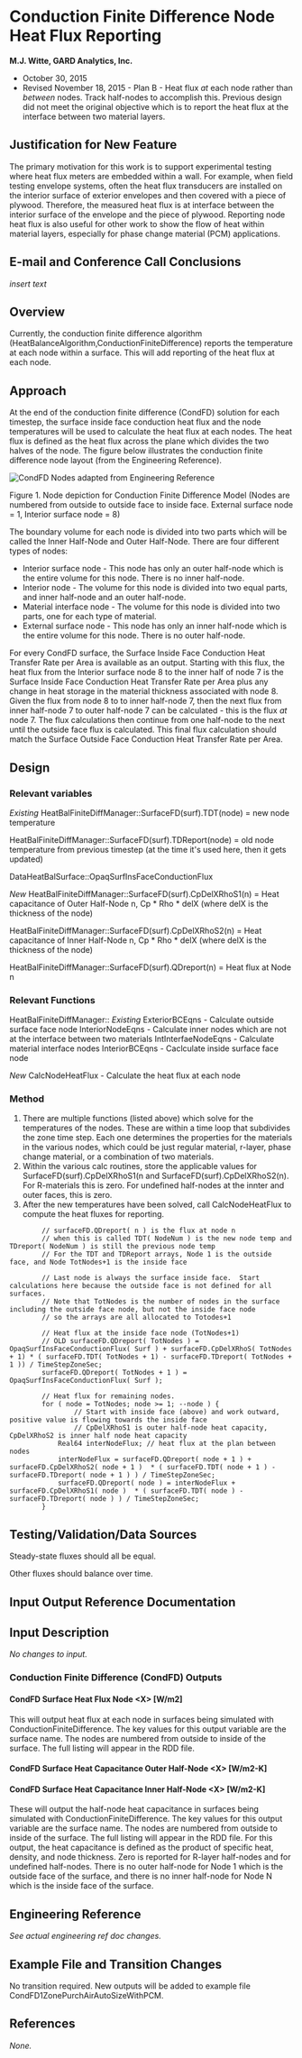 Conduction Finite Difference Node Heat Flux Reporting
================

**M.J. Witte, GARD Analytics, Inc.**

 - October 30, 2015
 - Revised November 18, 2015 - Plan B - Heat flux *at* each node rather than *between* nodes. Track half-nodes to accomplish this. Previous design did not meet the original objective which is to report the heat flux at the interface between two material layers.
 

## Justification for New Feature ##

The primary motivation for this work is to support experimental testing where heat flux meters are embedded within a wall. For example, when field testing envelope systems, often the heat flux transducers are installed on the interior surface of exterior envelopes and then covered with a piece of plywood. Therefore, the measured heat flux is at interface between the interior surface of the envelope and the piece of plywood. Reporting node heat flux is also useful for other work to show the flow of heat within material layers, especially for phase change material (PCM) applications.

## E-mail and  Conference Call Conclusions ##

*insert text*

## Overview ##

Currently, the conduction finite difference algorithm (HeatBalanceAlgorithm,ConductionFiniteDifference) reports the temperature at each node within a surface.  This will add reporting of the heat flux at each node.

## Approach ##

At the end of the conduction finite difference (CondFD) solution for each timestep, the surface inside face conduction heat flux and the node temperatures will be used to calculate the heat flux at each nodes.  The heat flux is defined as the heat flux across the plane which divides the two halves of the node.  The figure below illustrates the conduction finite difference node layout (from the Engineering Reference).


![CondFD Nodes adapted from Engineering Reference](CondFDNodeFluxOutput-CondFDNodes-image176.png)

Figure 1. Node depiction for Conduction Finite Difference Model (Nodes are numbered from outside to outside face to inside face.  External surface node = 1, Interior surface node = 8)

The boundary volume for each node is divided into two parts which will be called the Inner Half-Node and Outer Half-Node.  There are four different types of nodes:

 - Interior surface node - This node has only an outer half-node which is the entire volume for this node. There is no inner half-node.
 - Interior node - The volume for this node is divided into two equal parts, and inner half-node and an outer half-node.
 - Material interface node - The volume for this node is divided into two parts, one for each type of material.
 - External surface node - This node has only an inner half-node which is the entire volume for this node. There is no outer half-node.

For every CondFD surface, the Surface Inside Face Conduction Heat Transfer Rate per Area is available as an output. Starting with this flux, the heat flux from the Interior surface node 8 to the inner half of node 7 is the Surface Inside Face Conduction Heat Transfer Rate per Area plus any change in heat storage in the material thickness associated with node 8.  Given the flux from node 8 to to inner half-node 7, then the next flux from inner half-node 7 to outer half-node 7 can be calculated - this is the flux *at* node 7.  The flux calculations then continue from one half-node to the next until the outside face flux is calculated.  This final flux calculation should match the Surface Outside Face Conduction Heat Transfer Rate per Area.

## Design ##

### Relevant variables ###

*Existing*
HeatBalFiniteDiffManager::SurfaceFD(surf).TDT(node) = new node temperature

HeatBalFiniteDiffManager::SurfaceFD(surf).TDReport(node) = old node temperature from previous timestep (at the time it's used here, then it gets updated)

DataHeatBalSurface::OpaqSurfInsFaceConductionFlux

*New*
HeatBalFiniteDiffManager::SurfaceFD(surf).CpDelXRhoS1(n) = Heat capacitance of Outer Half-Node n, Cp \* Rho \* delX (where delX is the thickness of the node)

HeatBalFiniteDiffManager::SurfaceFD(surf).CpDelXRhoS2(n) = Heat capacitance of Inner Half-Node n, Cp \* Rho \* delX (where delX is the thickness of the node)

HeatBalFiniteDiffManager::SurfaceFD(surf).QDreport(n) = Heat flux at Node n

### Relevant Functions ###
HeatBalFiniteDiffManager::
*Existing*
ExteriorBCEqns - Calculate outside surface face node
InteriorNodeEqns - Calculate inner nodes which are not at the interface between two materials
IntInterfaeNodeEqns - Calculate material interface nodes
InteriorBCEqns - Caclculate inside surface face node

*New*
CalcNodeHeatFlux - Calculate the heat flux at each node

### Method ###
1. There are multiple functions (listed above) which solve for the temperatures of the nodes.  These are within a time loop that subdivides the zone time step. Each one determines the properties for the materials in the various nodes, which could be just regular material, r-layer, phase change material, or a combination of two materials.
2. Within the various calc routines, store the applicable values for SurfaceFD(surf).CpDelXRhoS1(n and SurfaceFD(surf).CpDelXRhoS2(n). For R-materials this is zero.  For undefined half-nodes at the innter and outer faces, this is zero.
3. After the new temperatures have been solved, call CalcNodeHeatFlux to compute the heat fluxes for reporting.

```
		// surfaceFD.QDreport( n ) is the flux at node n
		// when this is called TDT( NodeNum ) is the new node temp and TDreport( NodeNum ) is still the previous node temp
		// For the TDT and TDReport arrays, Node 1 is the outside face, and Node TotNodes+1 is the inside face

		// Last node is always the surface inside face.  Start calculations here because the outside face is not defined for all surfaces.
		// Note that TotNodes is the number of nodes in the surface including the outside face node, but not the inside face node
		// so the arrays are all allocated to Totodes+1

		// Heat flux at the inside face node (TotNodes+1)
		// OLD surfaceFD.QDreport( TotNodes ) = OpaqSurfInsFaceConductionFlux( Surf ) + surfaceFD.CpDelXRhoS( TotNodes + 1) * ( surfaceFD.TDT( TotNodes + 1) - surfaceFD.TDreport( TotNodes + 1 )) / TimeStepZoneSec;
		surfaceFD.QDreport( TotNodes + 1 ) = OpaqSurfInsFaceConductionFlux( Surf );

		// Heat flux for remaining nodes.
		for ( node = TotNodes; node >= 1; --node ) {
				// Start with inside face (above) and work outward, positive value is flowing towards the inside face
				// CpDelXRhoS1 is outer half-node heat capacity, CpDelXRhoS2 is inner half node heat capacity
			Real64 interNodeFlux; // heat flux at the plan between nodes
			interNodeFlux = surfaceFD.QDreport( node + 1 ) + surfaceFD.CpDelXRhoS2( node + 1 )  * ( surfaceFD.TDT( node + 1 ) - surfaceFD.TDreport( node + 1 ) ) / TimeStepZoneSec;
			surfaceFD.QDreport( node ) = interNodeFlux + surfaceFD.CpDelXRhoS1( node )  * ( surfaceFD.TDT( node ) - surfaceFD.TDreport( node ) ) / TimeStepZoneSec;
		}
```

## Testing/Validation/Data Sources ##

Steady-state fluxes should all be equal.

Other fluxes should balance over time.

## Input Output Reference Documentation ##



## Input Description ##

*No changes to input.*

### Conduction Finite Difference (CondFD) Outputs

#### CondFD Surface Heat Flux Node &lt;X&gt; [W/m2]

This will output heat flux at each node in surfaces being simulated with ConductionFiniteDifference. The key values for this output variable are the surface name. The nodes are numbered from outside to inside of the surface. The full listing will appear in the RDD file.

#### CondFD Surface Heat Capacitance Outer Half-Node &lt;X&gt; [W/m2-K]
#### CondFD Surface Heat Capacitance Inner Half-Node &lt;X&gt; [W/m2-K]

These will output the half-node heat capacitance in surfaces being simulated with ConductionFiniteDifference. The key values for this output variable are the surface name. The nodes are numbered from outside to inside of the surface. The full listing will appear in the RDD file. For this output, the heat capacitance is defined as the product of specific heat, density, and node thickness. Zero is reported for R-layer half-nodes and for undefined half-nodes.  There is no outer half-node for Node 1 which is the outside face of the surface, and there is no inner half-node for Node N which is the inside face of the surface.

## Engineering Reference ##

*See actual engineering ref doc changes.*

## Example File and Transition Changes ##

No transition required.  New outputs will be added to example file CondFD1ZonePurchAirAutoSizeWithPCM.

## References ##

*None.*
